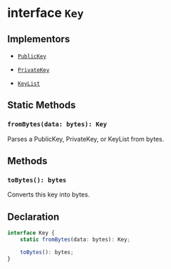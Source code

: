 # interface `Key`

## Implementors

 * [`PublicKey`](PublicKey.md)

 * [`PrivateKey`](PrivateKey.md)

 * [`KeyList`](KeyList.md)

## Static Methods

### `fromBytes(data: bytes): Key`

Parses a PublicKey, PrivateKey, or KeyList from bytes.

## Methods

### `toBytes(): bytes`

Converts this key into bytes.

## Declaration

```typescript
interface Key {
    static fromBytes(data: bytes): Key;

    toBytes(): bytes;
}
```
